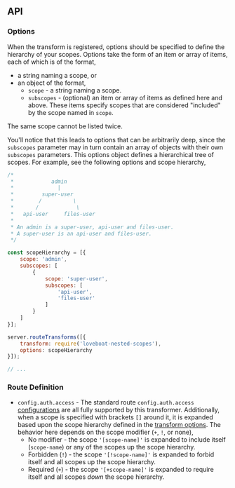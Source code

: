 ## API
### Options
When the transform is registered, options should be specified to define the hierarchy of your scopes.  Options take the form of an item or array of items, each of which is of the format,
  - a string naming a scope, or
  - an object of the format,
    - `scope` - a string naming a scope.
    - `subscopes` - (optional) an item or array of items as defined here and above.  These items specify scopes that are considered "included" by the scope named in `scope`.

The same scope cannot be listed twice.

You'll notice that this leads to options that can be arbitrarily deep, since the `subscopes` parameter may in turn contain an array of objects with their own `subscopes` parameters.  This options object defines a hierarchical tree of scopes.  For example, see the following options and scope hierarchy,
```js
/*
 *            admin
 *              |
 *         super-user
 *        /          \
 *       /            \
 *   api-user     files-user
 *
 * An admin is a super-user, api-user and files-user.
 * A super-user is an api-user and files-user.
 */

const scopeHierarchy = [{
    scope: 'admin',
    subscopes: [
        {
            scope: 'super-user',
            subscopes: [
                'api-user',
                'files-user'
            ]
        }
    ]
}];

server.routeTransforms([{
    transform: require('loveboat-nested-scopes'),
    options: scopeHierarchy
}]);

// ...
```

### Route Definition
 - `config.auth.access` - The standard route `config.auth.access` [configurations](https://github.com/hapijs/hapi/blob/v16/API.md#route-options) are all fully supported by this transformer.  Additionally, when a scope is specified with brackets `[]` around it, it is expanded based upon the scope hierarchy defined in the [transform options](#options).  The behavior here depends on the scope modifier (`+`, `!`, or none),
   - No modifier - the scope `'[scope-name]'` is expanded to include itself (`scope-name`) or any of the scopes up the scope hierarchy.
   - Forbidden (`!`) - the scope `'[!scope-name]'` is expanded to forbid itself and all scopes up the scope hierarchy.
   - Required (`+`) - the scope `'[+scope-name]'` is expanded to require itself and all scopes _down_ the scope hierarchy.
